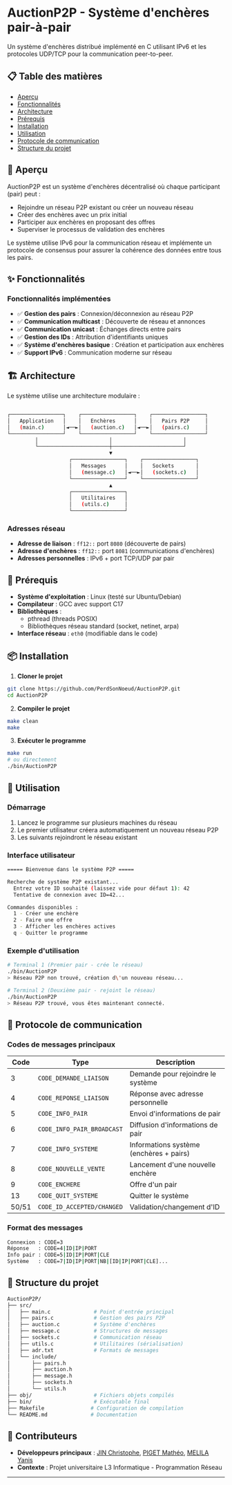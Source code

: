 # AuctionP2P - Système d'enchères pair-à-pair

Un système d'enchères distribué implémenté en C utilisant IPv6 et les protocoles UDP/TCP pour la communication peer-to-peer.

## 📋 Table des matières

- [Aperçu](#-aperçu)
- [Fonctionnalités](#-fonctionnalités)
- [Architecture](#️-architecture)
- [Prérequis](#-prérequis)
- [Installation](#-installation)
- [Utilisation](#-utilisation)
- [Protocole de communication](#-protocole-de-communication)
- [Structure du projet](#-structure-du-projet)

## 🎯 Aperçu

AuctionP2P est un système d'enchères décentralisé où chaque participant (pair) peut :

- Rejoindre un réseau P2P existant ou créer un nouveau réseau
- Créer des enchères avec un prix initial
- Participer aux enchères en proposant des offres
- Superviser le processus de validation des enchères

Le système utilise IPv6 pour la communication réseau et implémente un protocole de consensus pour assurer la cohérence des données entre tous les pairs.

## ✨ Fonctionnalités

### Fonctionnalités implémentées

- ✅ **Gestion des pairs** : Connexion/déconnexion au réseau P2P
- ✅ **Communication multicast** : Découverte de réseau et annonces
- ✅ **Communication unicast** : Échanges directs entre pairs
- ✅ **Gestion des IDs** : Attribution d'identifiants uniques
- ✅ **Système d'enchères basique** : Création et participation aux enchères
- ✅ **Support IPv6** : Communication moderne sur réseau

## 🏗️ Architecture

Le système utilise une architecture modulaire :

```bash

┌─────────────────┐    ┌─────────────────┐    ┌─────────────────┐
│   Application   │    │   Enchères      │    │   Pairs P2P     │
│   (main.c)      │◄──►│   (auction.c)   │◄──►│   (pairs.c)     │
└─────────────────┘    └─────────────────┘    └─────────────────┘
         │                       │                       │
         └───────────────────────┼───────────────────────┘
                                 ▼
                    ┌─────────────────┐    ┌─────────────────┐
                    │   Messages      │    │   Sockets       │
                    │   (message.c)   │◄──►│   (sockets.c)   │
                    └─────────────────┘    └─────────────────┘
                                 ▲
                    ┌─────────────────┐
                    │   Utilitaires   │
                    │   (utils.c)     │
                    └─────────────────┘
```

### Adresses réseau

- **Adresse de liaison** : `ff12::` port `8080` (découverte de pairs)
- **Adresse d'enchères** : `ff12::` port `8081` (communications d'enchères)
- **Adresses personnelles** : IPv6 + port TCP/UDP par pair

## 🔧 Prérequis

- **Système d'exploitation** : Linux (testé sur Ubuntu/Debian)
- **Compilateur** : GCC avec support C17
- **Bibliothèques** :
  - pthread (threads POSIX)
  - Bibliothèques réseau standard (socket, netinet, arpa)
- **Interface réseau** : `eth0` (modifiable dans le code)

## 📦 Installation

1. **Cloner le projet**

```bash
git clone https://github.com/PerdSonNoeud/AuctionP2P.git
cd AuctionP2P
```

2. **Compiler le projet**

```bash
make clean
make
```

3. **Exécuter le programme**

```bash
make run
# ou directement
./bin/AuctionP2P
```

## 🚀 Utilisation

### Démarrage

1. Lancez le programme sur plusieurs machines du réseau
2. Le premier utilisateur créera automatiquement un nouveau réseau P2P
3. Les suivants rejoindront le réseau existant

### Interface utilisateur

```bash
===== Bienvenue dans le système P2P =====

Recherche de système P2P existant...
  Entrez votre ID souhaité (laissez vide pour défaut 1): 42
  Tentative de connexion avec ID=42...

Commandes disponibles :
  1 - Créer une enchère
  2 - Faire une offre
  3 - Afficher les enchères actives
  q - Quitter le programme
```

### Exemple d'utilisation

```bash
# Terminal 1 (Premier pair - crée le réseau)
./bin/AuctionP2P
> Réseau P2P non trouvé, création d\'un nouveau réseau...

# Terminal 2 (Deuxième pair - rejoint le réseau)
./bin/AuctionP2P
> Réseau P2P trouvé, vous êtes maintenant connecté.
```

## 📡 Protocole de communication

### Codes de messages principaux

| Code | Type | Description |
|------|------|-------------|
| 3 | `CODE_DEMANDE_LIAISON` | Demande pour rejoindre le système |
| 4 | `CODE_REPONSE_LIAISON` | Réponse avec adresse personnelle |
| 5 | `CODE_INFO_PAIR` | Envoi d'informations de pair |
| 6 | `CODE_INFO_PAIR_BROADCAST` | Diffusion d'informations de pair |
| 7 | `CODE_INFO_SYSTEME` | Informations système (enchères + pairs) |
| 8 | `CODE_NOUVELLE_VENTE` | Lancement d'une nouvelle enchère |
| 9 | `CODE_ENCHERE` | Offre d'un pair |
| 13 | `CODE_QUIT_SYSTEME` | Quitter le système |
| 50/51 | `CODE_ID_ACCEPTED/CHANGED` | Validation/changement d'ID |

### Format des messages

```bash
Connexion : CODE=3
Réponse   : CODE=4|ID|IP|PORT
Info pair : CODE=5|ID|IP|PORT|CLE
Système   : CODE=7|ID|IP|PORT|NB|[ID|IP|PORT|CLE]...
```

## 📁 Structure du projet

```bash
AuctionP2P/
├── src/
│   ├── main.c              # Point d'entrée principal
│   ├── pairs.c             # Gestion des pairs P2P
│   ├── auction.c           # Système d'enchères
│   ├── message.c           # Structures de messages
│   ├── sockets.c           # Communication réseau
│   ├── utils.c             # Utilitaires (sérialisation)
│   ├── adr.txt             # Formats de messages
│   └── include/
│       ├── pairs.h
│       ├── auction.h
│       ├── message.h
│       ├── sockets.h
│       └── utils.h
├── obj/                    # Fichiers objets compilés
├── bin/                    # Exécutable final
├── Makefile               # Configuration de compilation
└── README.md              # Documentation
```

## 👥 Contributeurs

- **Développeurs principaux** : 
    [JIN Christophe](https://github.com/PerdSonNoeud), 
    [PIGET Mathéo](https://github.com/Matheo-Piget), 
    [MELILA Yanis](https://github.com/melilayanis)
- **Contexte** : Projet universitaire L3 Informatique - Programmation Réseau

---

